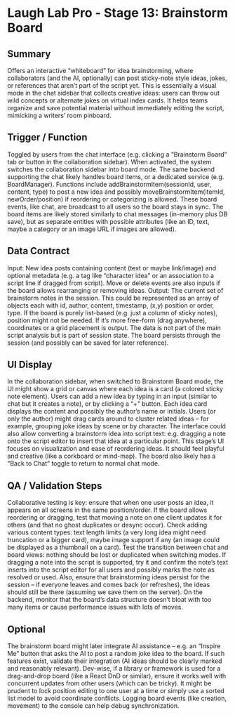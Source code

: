 # Laugh Lab Pro - Stage 13: Brainstorm Board

## Summary

Offers an interactive “whiteboard” for idea brainstorming, where collaborators (and the AI, optionally) can post sticky-note style ideas, jokes, or references that aren’t part of the script yet. This is essentially a visual mode in the chat sidebar that collects creative ideas: users can throw out wild concepts or alternate jokes on virtual index cards. It helps teams organize and save potential material without immediately editing the script, mimicking a writers’ room pinboard.

## Trigger / Function

Toggled by users from the chat interface (e.g. clicking a “Brainstorm Board” tab or button in the collaboration sidebar). When activated, the system switches the collaboration sidebar into board mode. The same backend supporting the chat likely handles board items, or a dedicated service (e.g. BoardManager). Functions include addBrainstormItem(sessionId, user, content, type) to post a new idea and possibly moveBrainstormItem(itemId, newOrder/position) if reordering or categorizing is allowed. These board events, like chat, are broadcast to all users so the board stays in sync. The board items are likely stored similarly to chat messages (in-memory plus DB save), but as separate entities with possible attributes (like an ID, text, maybe a category or an image URL if images are allowed).

## Data Contract

Input: New idea posts containing content (text or maybe link/image) and optional metadata (e.g. a tag like “character idea” or an association to a script line if dragged from script). Move or delete events are also inputs if the board allows rearranging or removing ideas. Output: The current set of brainstorm notes in the session. This could be represented as an array of objects each with id, author, content, timestamp, (x,y) position or order, type. If the board is purely list-based (e.g. just a column of sticky notes), position might not be needed. If it’s more free-form (drag anywhere), coordinates or a grid placement is output. The data is not part of the main script analysis but is part of session state. The board persists through the session (and possibly can be saved for later reference).

## UI Display

In the collaboration sidebar, when switched to Brainstorm Board mode, the UI might show a grid or canvas where each idea is a card (a colored sticky note element). Users can add a new idea by typing in an input (similar to chat but it creates a note), or by clicking a “+” button. Each idea card displays the content and possibly the author’s name or initials. Users (or only the author) might drag cards around to cluster related ideas – for example, grouping joke ideas by scene or by character. The interface could also allow converting a brainstorm idea into script text: e.g. dragging a note onto the script editor to insert that idea at a particular point. This stage’s UI focuses on visualization and ease of reordering ideas. It should feel playful and creative (like a corkboard or mind-map). The board also likely has a “Back to Chat” toggle to return to normal chat mode.

## QA / Validation Steps

Collaborative testing is key: ensure that when one user posts an idea, it appears on all screens in the same position/order. If the board allows reordering or dragging, test that moving a note on one client updates it for others (and that no ghost duplicates or desync occur). Check adding various content types: text length limits (a very long idea might need truncation or a bigger card), maybe image support if any (an image could be displayed as a thumbnail on a card). Test the transition between chat and board views: nothing should be lost or duplicated when switching modes. If dragging a note into the script is supported, try it and confirm the note’s text inserts into the script editor for all users and possibly marks the note as resolved or used. Also, ensure that brainstorming ideas persist for the session – if everyone leaves and comes back (or refreshes), the ideas should still be there (assuming we save them on the server). On the backend, monitor that the board’s data structure doesn’t bloat with too many items or cause performance issues with lots of moves.

## Optional

The brainstorm board might later integrate AI assistance – e.g. an “Inspire Me” button that asks the AI to post a random joke idea to the board. If such features exist, validate their integration (AI ideas should be clearly marked and reasonably relevant). Dev-wise, if a library or framework is used for a drag-and-drop board (like a React DnD or similar), ensure it works well with concurrent updates from other users (which can be tricky). It might be prudent to lock position editing to one user at a time or simply use a sorted list model to avoid coordinate conflicts. Logging board events (like creation, movement) to the console can help debug synchronization.


